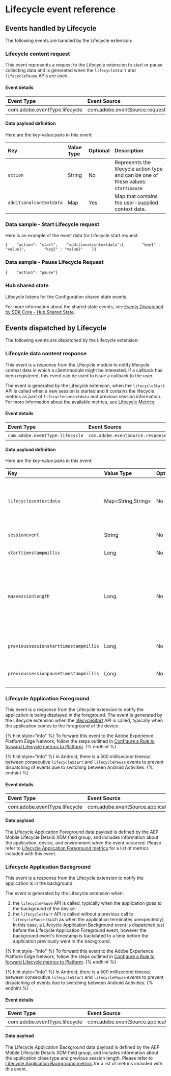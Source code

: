 # Lifecycle event reference

## Events handled by Lifecycle

The following events are handled by the Lifecycle extension:

### Lifecycle content request

This event represents a request to the Lifecycle extension to start or pause collecting data and is generated when the `lifecycleStart` and `lifecyclePause` APIs are used.

#### Event details

| Event Type | Event Source | Paired | Direction |
| :--- | :--- | :--- | :--- |
| com.adobe.eventType.lifecycle | com.adobe.eventSource.requestContent | No | N/A |

#### Data payload definition

Here are the key-value pairs in this event:

| **Key** | **Value Type** | **Optional** | **Description** |
| :--- | :--- | :--- | :--- |
| `action` | String | No | Represents the lifecycle action type and can be one of these values: `start`/`pause` |
| `additionalcontextdata` | Map | Yes | Map that contains the user-supplied context data. |

### Data sample - Start Lifecycle request <a id="data-sample-start-lifecycle-request"></a>

Here is an example of the event data for Lifecycle start request:

```text
{    "action": "start",    "additionalcontextdata":{        "key1" : "value1",        "key2" : "value2"    }}
```

### Data sample - Pause Lifecycle Request <a id="data-sample-pause-lifecycle-request"></a>

```text
{    "action": "pause"}
```

### Hub shared state

Lifecycle listens for the Configuration shared state events.

For more information about the shared state events, see [Events Dispatched by SDK Core - Hub Shared State](https://launch.gitbook.io/marketing-mobile-sdk-v5-by-adobe-documentation/build-your-own-extension/events/sdk-core/events-dispatched-by-sdk-core#hub-shared-state)​.

## Events dispatched by Lifecycle

The following events are dispatched by the Lifecycle extension:

### Lifecycle data content response

This event is a response from the Lifecycle module to notify lifecycle context data in which a client/module might be interested. If a callback has been registered, this event can be used to issue a callback to the user.

The event is generated by the Lifecycle extension, when the `lifecycleStart` API is called when a new session is started and it contains the lifecycle metrics as part of `lifecyclecontextdata` and previous session information. For more information about the available metrics, see [Lifecycle Metrics](https://aep-sdks.gitbook.io/docs/using-mobile-extensions/mobile-core/lifecycle/lifecycle-metrics)​.

#### Event details

| Event Type | Event Source | Paired | Direction |
| :--- | :--- | :--- | :--- |
| `com.adobe.eventType.lifecycle` | `com.adobe.eventSource.responseContent` | No | N/A |

#### Data payload definition

Here are the key-value pairs in this event:

| **Key** | **Value Type** | **Optional** | **Description** |
| :--- | :--- | :--- | :--- |
| `lifecyclecontextdata` | Map&lt;String,String&gt; | No | The value is a map of the key-value pairs that are generated by Lifecycle. This data can be consumed by other modules that want to operate on the data. |
| `sessionevent` | String | No | The type of event which triggered a `start` response. |
| `starttimestampmillis` | Long | No | The start timestamp of the new session. |
| `maxsessionlength` | Long | No | Maximum time in milliseconds before a session times out. The value is currently set to 7 days. This key is different from the configuration parameter, `lifecycle.sessionTimeout`, which specifies the timeout for a **paused** session. |
| `previoussessionstarttimestampmillis` | Long | No | The previous session's start timestamp. If there was no previous session, the value might be `0L` . |
| `previoussessionpausetimestampmillis` | Long | No | The previous session's pause timestamp. If there was no previous session, the value might be `0L` . |




### Lifecycle Application Foreground
This event is a response from the Lifecycle extension to notify the application is being displayed in the foreground. The event is generated by the Lifecycle extension when the [lifecycleStart](https://aep-sdks.gitbook.io/docs/foundation-extensions/mobile-core/lifecycle/lifecycle-api-reference#lifecycle-start) API is called, typically when the application comes to the foreground of the device.

{% hint style="info" %}
To forward this event to the Adobe Experience Platform Edge Network, follow the steps outlined in [Configure a Rule to forward Lifecycle metrics to Platform](https://aep-sdks.gitbook.io/docs/foundation-extensions/lifecycle-for-edge-network#configure-a-to-forward-lifecycle-metrics-to-platform). 
{% endhint %}

{% hint style="info" %}
In Android, there is a 500 millisecond timeout between consecutive `lifecycleStart` and `lifecyclePause` events to prevent dispatching of events due to switching between Android Activities.
{% endhint %}

#### Event details
| Event Type | Event Source |
| :--- | :--- |
| com.adobe.eventType.lifecycle | com.adobe.eventSource.applicationLaunch |

#### Data payload
The Lifecycle Application Foreground data payload is defined by the AEP Mobile Lifecycle Details XDM field group, and includes information about the application, device, and environment when the event occurred. Please refer to [Lifecycle Application Foreground metrics](https://aep-sdks.gitbook.io/docs/foundation-extensions/lifecycle-for-edge-network/lifecycle-metrics#lifecycle-application-foreground-metrics) for a list of metrics included with this event.

### Lifecycle Application Background
This event is a response from the Lifecycle extension to notify the application is in the background. 

The event is generated by the Lifecycle extension when:

1. the `lifecyclePause` API is called, typically when the application goes to the background of the device.
2. the `lifecycleStart` API is called without a previous call to `lifecyclePause` (such as when the application terminates unexpectedly). In this case, a Lifecycle Application Background event is dispatched just before the Lifecycle Application Foreground event, however the background event's timestamp is backdated to a time before the application previously went in the background.

{% hint style="info" %}
To forward this event to the Adobe Experience Platform Edge Network, follow the steps outlined in [Configure a Rule to forward Lifecycle metrics to Platform](https://aep-sdks.gitbook.io/docs/foundation-extensions/lifecycle-for-edge-network#configure-a-rule-to-forward-lifecycle-metrics-to-platform). 
{% endhint %}

{% hint style="info" %}
In Android, there is a 500 millisecond timeout between consecutive `lifecycleStart` and `lifecyclePause` events to prevent dispatching of events due to switching between Android Activities.
{% endhint %}

#### Event details
| Event Type | Event Source |
| :--- | :--- |
| com.adobe.eventType.lifecycle | com.adobe.eventSource.applicationClose |

#### Data payload
The Lifecycle Application Background data payload is defined by the AEP Mobile Lifecycle Details XDM field group, and includes information about the application close type and previous session length. Please refer to [Lifecycle Application Background metrics](https://aep-sdks.gitbook.io/docs/foundation-extensions/lifecycle-for-edge-network/lifecycle-metrics#lifecycle-application-background-metrics) for a list of metrics included with this event.



